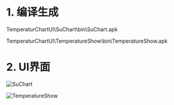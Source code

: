 # 1. 编译生成
TemperaturChartUI\SuChart\bin\SuChart.apk

TemperaturChartUI\TemperatureShow\bin\TemperatureShow.apk

# 2. UI界面
![SuChart](https://img-blog.csdn.net/20180720144332834?watermark/2/text/aHR0cHM6Ly9ibG9nLmNzZG4ubmV0L3N1NzQ5NTIw/font/5a6L5L2T/fontsize/400/fill/I0JBQkFCMA==/dissolve/70)

![TemperatureShow](https://img-blog.csdn.net/20180720144342997?watermark/2/text/aHR0cHM6Ly9ibG9nLmNzZG4ubmV0L3N1NzQ5NTIw/font/5a6L5L2T/fontsize/400/fill/I0JBQkFCMA==/dissolve/70)